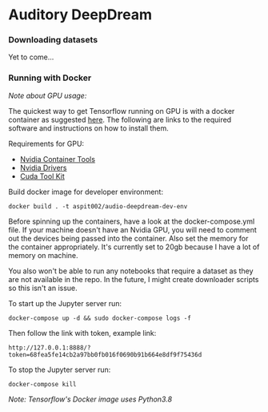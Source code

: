 # **Auditory DeepDream**

### Downloading datasets

Yet to come...

### Running with Docker

_Note about GPU usage:_

The quickest way to get Tensorflow running on GPU is with a docker container as
suggested [here](https://www.tensorflow.org/install/docker). The following are links to the required software and
instructions on how to install them.

Requirements for GPU:

- [Nvidia Container Tools](https://github.com/NVIDIA/nvidia-docker)
- [Nvidia Drivers](https://phoenixnap.com/kb/install-nvidia-drivers-ubuntu)
- [Cuda Tool Kit](https://docs.nvidia.com/cuda/cuda-installation-guide-linux/index.html)

Build docker image for developer environment:

`docker build . -t aspit002/audio-deepdream-dev-env`

Before spinning up the containers, have a look at the docker-compose.yml file. If your machine doesn't have an Nvidia
GPU, you will need to comment out the devices being passed into the container. Also set the memory for the container
appropriately. It's currently set to 20gb because I have a lot of memory on machine.

You also won't be able to run any notebooks that require a dataset as they are not available in the repo. In the
future, I might create downloader scripts so this isn't an issue.

To start up the Jupyter server run:

`docker-compose up -d && sudo docker-compose logs -f`

Then follow the link with token, example link:

`http://127.0.0.1:8888/?token=68fea5fe14cb2a97bb0fb016f0690b91b664e8df9f75436d`

To stop the Jupyter server run:

`docker-compose kill`

_Note: Tensorflow's Docker image uses Python3.8_
